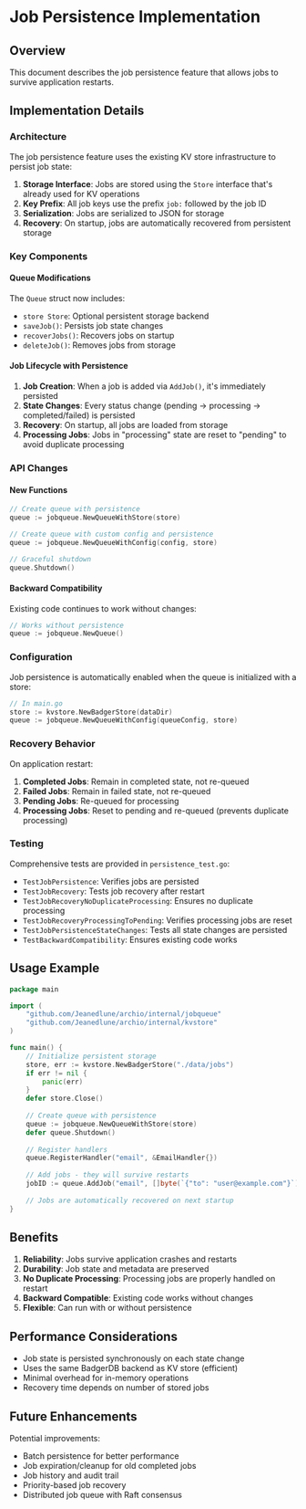 # Job Persistence Implementation

## Overview

This document describes the job persistence feature that allows jobs to survive application restarts.

## Implementation Details

### Architecture

The job persistence feature uses the existing KV store infrastructure to persist job state:

1. **Storage Interface**: Jobs are stored using the `Store` interface that's already used for KV operations
2. **Key Prefix**: All job keys use the prefix `job:` followed by the job ID
3. **Serialization**: Jobs are serialized to JSON for storage
4. **Recovery**: On startup, jobs are automatically recovered from persistent storage

### Key Components

#### Queue Modifications

The `Queue` struct now includes:
- `store Store`: Optional persistent storage backend
- `saveJob()`: Persists job state changes
- `recoverJobs()`: Recovers jobs on startup
- `deleteJob()`: Removes jobs from storage

#### Job Lifecycle with Persistence

1. **Job Creation**: When a job is added via `AddJob()`, it's immediately persisted
2. **State Changes**: Every status change (pending → processing → completed/failed) is persisted
3. **Recovery**: On startup, all jobs are loaded from storage
4. **Processing Jobs**: Jobs in "processing" state are reset to "pending" to avoid duplicate processing

### API Changes

#### New Functions

```go
// Create queue with persistence
queue := jobqueue.NewQueueWithStore(store)

// Create queue with custom config and persistence
queue := jobqueue.NewQueueWithConfig(config, store)

// Graceful shutdown
queue.Shutdown()
```

#### Backward Compatibility

Existing code continues to work without changes:
```go
// Works without persistence
queue := jobqueue.NewQueue()
```

### Configuration

Job persistence is automatically enabled when the queue is initialized with a store:

```go
// In main.go
store := kvstore.NewBadgerStore(dataDir)
queue := jobqueue.NewQueueWithConfig(queueConfig, store)
```

### Recovery Behavior

On application restart:

1. **Completed Jobs**: Remain in completed state, not re-queued
2. **Failed Jobs**: Remain in failed state, not re-queued
3. **Pending Jobs**: Re-queued for processing
4. **Processing Jobs**: Reset to pending and re-queued (prevents duplicate processing)

### Testing

Comprehensive tests are provided in `persistence_test.go`:

- `TestJobPersistence`: Verifies jobs are persisted
- `TestJobRecovery`: Tests job recovery after restart
- `TestJobRecoveryNoDuplicateProcessing`: Ensures no duplicate processing
- `TestJobRecoveryProcessingToPending`: Verifies processing jobs are reset
- `TestJobPersistenceStateChanges`: Tests all state changes are persisted
- `TestBackwardCompatibility`: Ensures existing code works

## Usage Example

```go
package main

import (
    "github.com/Jeanedlune/archio/internal/jobqueue"
    "github.com/Jeanedlune/archio/internal/kvstore"
)

func main() {
    // Initialize persistent storage
    store, err := kvstore.NewBadgerStore("./data/jobs")
    if err != nil {
        panic(err)
    }
    defer store.Close()
    
    // Create queue with persistence
    queue := jobqueue.NewQueueWithStore(store)
    defer queue.Shutdown()
    
    // Register handlers
    queue.RegisterHandler("email", &EmailHandler{})
    
    // Add jobs - they will survive restarts
    jobID := queue.AddJob("email", []byte(`{"to": "user@example.com"}`))
    
    // Jobs are automatically recovered on next startup
}
```

## Benefits

1. **Reliability**: Jobs survive application crashes and restarts
2. **Durability**: Job state and metadata are preserved
3. **No Duplicate Processing**: Processing jobs are properly handled on restart
4. **Backward Compatible**: Existing code works without changes
5. **Flexible**: Can run with or without persistence

## Performance Considerations

- Job state is persisted synchronously on each state change
- Uses the same BadgerDB backend as KV store (efficient)
- Minimal overhead for in-memory operations
- Recovery time depends on number of stored jobs

## Future Enhancements

Potential improvements:
- Batch persistence for better performance
- Job expiration/cleanup for old completed jobs
- Job history and audit trail
- Priority-based job recovery
- Distributed job queue with Raft consensus
